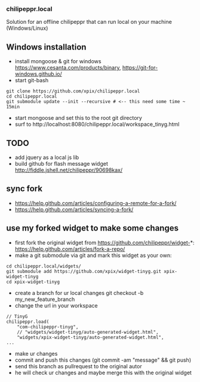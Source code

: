 ### chilipeppr.local
Solution for an offline chilipeppr that can run local on your machine (Windows/Linux)

## Windows installation
* install mongoose & git for windows https://www.cesanta.com/products/binary, https://git-for-windows.github.io/
* start git-bash
````
git clone https://github.com/xpix/chilipeppr.local
cd chilipeppr.local
git submodule update --init --recursive # <-- this need some time ~ 15min
````
* start mongoose and set this to the root git directory
* surf to http://localhost:8080/chilipeppr.local/workspace_tinyg.html


## TODO
* add jquery as a local js lib
* build github for flash message widget http://fiddle.jshell.net/chilipeppr/90698kax/

## sync fork
* https://help.github.com/articles/configuring-a-remote-for-a-fork/
* https://help.github.com/articles/syncing-a-fork/

## use my forked widget to make some changes
* first fork the original widget from https://github.com/chilipeppr/widget-*: 
  https://help.github.com/articles/fork-a-repo/
* make a git submodule via git and mark this widget as your own:
````
cd chilipeppr.local/widgets/
git submodule add https://github.com/xpix/widget-tinyg.git xpix-widget-tinyg
cd xpix-widget-tinyg
````
* create a branch for ur local changes git checkout -b my_new_feature_branch
* change the url in your workspace
````
// TinyG
chilipeppr.load(
    "com-chilipeppr-tinyg",
    // "widgets/widget-tinyg/auto-generated-widget.html",
    "widgets/xpix-widget-tinyg/auto-generated-widget.html",
...
````
* make ur changes
* commit and push this changes (git commit -am "message" && git push)
* send this branch as pullrequest to the original autor
* he will check ur changes and maybe merge this with the original widget



